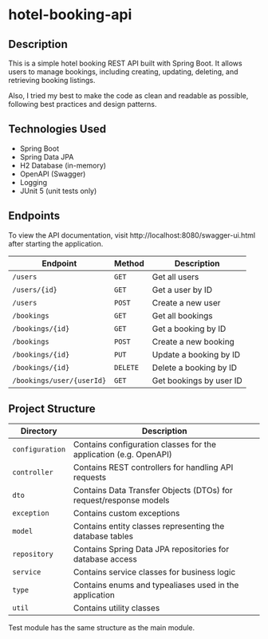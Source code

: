 # hotel-booking-api

## Description
This is a simple hotel booking REST API built with Spring Boot. 
It allows users to manage bookings, including creating, updating, deleting, and retrieving booking listings. 

Also, I tried my best to make the code as clean and readable as possible, following best practices and design patterns.

## Technologies Used
- Spring Boot
- Spring Data JPA
- H2 Database (in-memory)
- OpenAPI (Swagger)
- Logging
- JUnit 5 (unit tests only)

## Endpoints

To view the API documentation, visit http://localhost:8080/swagger-ui.html after starting the application.

| Endpoint                  | Method   | Description              |
|---------------------------|----------|--------------------------|
| `/users`                  | `GET`    | Get all users            |
| `/users/{id}`             | `GET`    | Get a user by ID         |
| `/users`                  | `POST`   | Create a new user        |
| `/bookings`               | `GET`    | Get all bookings         |
| `/bookings/{id}`          | `GET`    | Get a booking by ID      |
| `/bookings`               | `POST`   | Create a new booking     |
| `/bookings/{id}`          | `PUT`    | Update a booking by ID   |
| `/bookings/{id}`          | `DELETE` | Delete a booking by ID   |
| `/bookings/user/{userId}` | `GET`    | Get bookings by user ID  |

## Project Structure

| Directory       | Description                                                       |
|-----------------|-------------------------------------------------------------------|
| `configuration` | Contains configuration classes for the application (e.g. OpenAPI) |
| `controller`    | Contains REST controllers for handling API requests               |
| `dto`           | Contains Data Transfer Objects (DTOs) for request/response models |
| `exception`     | Contains custom exceptions                                        |
| `model`         | Contains entity classes representing the database tables          |
| `repository`    | Contains Spring Data JPA repositories for database access         |
| `service`       | Contains service classes for business logic                       |
| `type`          | Contains enums and typealiases used in the application            |
| `util`          | Contains utility classes                                          |

Test module has the same structure as the main module.